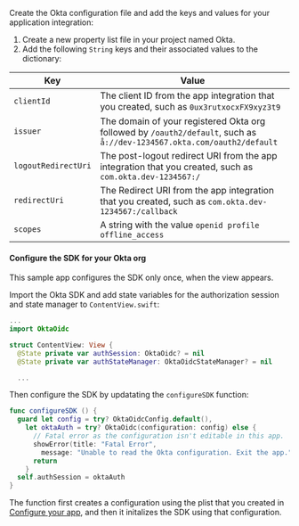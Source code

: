 Create the Okta configuration file and add the keys and values for your application integration:

1. Create a new property list file in your project named Okta.
1. Add the following `String` keys and their associated values to the dictionary:

| Key | Value |
| --- | ----- |
| `clientId` | The client ID from the app integration that you created, such as `0ux3rutxocxFX9xyz3t9` |
| `issuer` | The domain of your registered Okta org followed by `/oauth2/default`, such as `å://dev-1234567.okta.com/oauth2/default` |
| `logoutRedirectUri` | The post-logout redirect URI from the app integration that you created, such as `com.okta.dev-1234567:/` |
| `redirectUri` | The Redirect URI from the app integration that you created, such as `com.okta.dev-1234567:/callback` |
| `scopes` | A string with the value `openid profile offline_access` |{:.table .table-word-break}

#### Configure the SDK for your Okta org

This sample app configures the SDK only once, when the view appears.

Import the Okta SDK and add state variables for the authorization session and state manager to `ContentView.swift`:

```swift
...
import OktaOidc

struct ContentView: View {
  @State private var authSession: OktaOidc? = nil
  @State private var authStateManager: OktaOidcStateManager? = nil

  ...
```

Then configure the SDK by updatating the `configureSDK` function:

```swift
func configureSDK () {
  guard let config = try? OktaOidcConfig.default(),
    let oktaAuth = try? OktaOidc(configuration: config) else {
      // Fatal error as the configuration isn't editable in this app.
      showError(title: "Fatal Error",
        message: "Unable to read the Okta configuration. Exit the app.")
      return
    }
  self.authSession = oktaAuth
}
```

The function first creates a configuration using the plist that you created in [Configure your app](#configure-your-app), and then it initalizes the SDK using that configuration.
